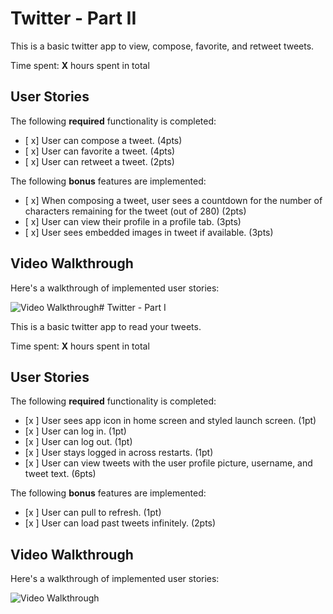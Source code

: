 # Twitter - Part II

This is a basic twitter app to view, compose, favorite, and retweet tweets.

Time spent: **X** hours spent in total

## User Stories

The following **required** functionality is completed:

- [ x] User can compose a tweet. (4pts)
- [ x] User can favorite a tweet. (4pts)
- [ x] User can retweet a tweet. (2pts)

The following **bonus** features are implemented:

- [ x] When composing a tweet, user sees a countdown for the number of characters remaining for the tweet (out of 280) (2pts)
- [ x] User can view their profile in a profile tab. (3pts)
- [ x] User sees embedded images in tweet if available. (3pts)

## Video Walkthrough

Here's a walkthrough of implemented user stories:

<img src='https://i.imgur.com/rysn15i.gif' title='Video Walkthrough' width='' alt='Video Walkthrough' /># Twitter - Part I

This is a basic twitter app to read your tweets.

Time spent: **X** hours spent in total

## User Stories

The following **required** functionality is completed:

- [x ] User sees app icon in home screen and styled launch screen. (1pt)
- [x ] User can log in. (1pt)
- [x ] User can log out. (1pt)
- [x ] User stays logged in across restarts. (1pt)
- [x ] User can view tweets with the user profile picture, username, and tweet text. (6pts)

The following **bonus** features are implemented:

- [x ] User can pull to refresh. (1pt)
- [x ] User can load past tweets infinitely. (2pts)

## Video Walkthrough

Here's a walkthrough of implemented user stories:

<img src='![](https://i.imgur.com/fFaelca.gif)' title='Video Walkthrough' width='' alt='Video Walkthrough' />
